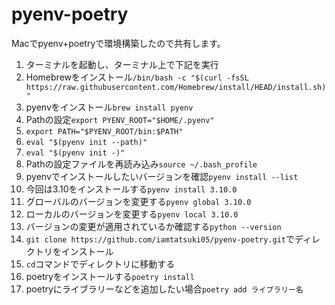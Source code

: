 # pyenv-poetry
Macでpyenv+poetryで環境構築したので共有します。
1. ターミナルを起動し、ターミナル上で下記を実行
2. Homebrewをインストール`/bin/bash -c "$(curl -fsSL https://raw.githubusercontent.com/Homebrew/install/HEAD/install.sh)"`
3. pyenvをインストール`brew install pyenv`
4. Pathの設定`export PYENV_ROOT="$HOME/.pyenv"`
5. `export PATH="$PYENV_ROOT/bin:$PATH"`
6. `eval "$(pyenv init --path)"`
7. `eval "$(pyenv init -)"`
8. Pathの設定ファイルを再読み込み`source ~/.bash_profile`
9. pyenvでインストールしたいバージョンを確認`pyenv install --list`
10. 今回は3.10をインストールする`pyenv install 3.10.0`
11. グローバルのバージョンを変更する`pyenv global 3.10.0`
12. ローカルのバージョンを変更する`pyenv local 3.10.0`
13. バージョンの変更が適用されているか確認する`python --version`
14. `git clone https://github.com/iamtatsuki05/pyenv-poetry.git`でディレクトリをインストール
15. `cd`コマンドでディレクトリに移動する
16. poetryをインストールする`poetry install`
17. poetryにライブラリーなどを追加したい場合`poetry add ライブラリー名`
